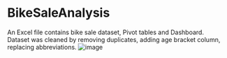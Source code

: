 # BikeSaleAnalysis
An Excel file contains bike sale dataset, Pivot tables and Dashboard. Dataset was cleaned by removing duplicates,  adding age bracket column, replacing abbreviations. 
![image](https://user-images.githubusercontent.com/42559822/213528639-d9680484-ead0-43a0-b85b-9b1e8d0fc84d.png)
